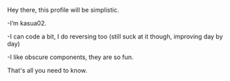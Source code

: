 Hey there, this profile will be simplistic.

-I’m kasua02.

-I can code a bit, I do reversing too (still suck at it though, improving day by day)

-I like obscure components, they are so fun.

That's all you need to know.
